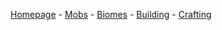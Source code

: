 [Homepage](index.md) - [Mobs](mobs) - [Biomes](page4.md) - [Building](page6.md) - [Crafting](page7.md)

